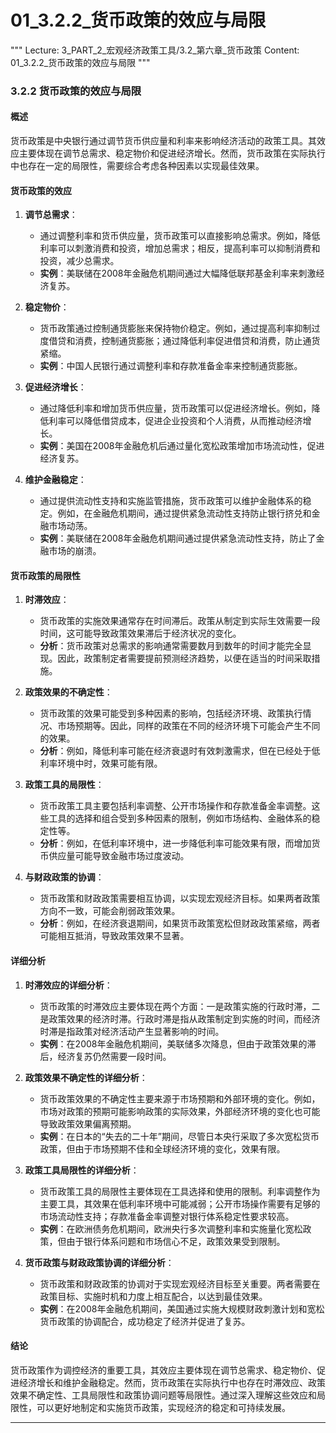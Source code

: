 # 01_3.2.2_货币政策的效应与局限

"""
Lecture: 3_PART_2_宏观经济政策工具/3.2_第六章_货币政策
Content: 01_3.2.2_货币政策的效应与局限
"""

### 3.2.2 货币政策的效应与局限

#### 概述

货币政策是中央银行通过调节货币供应量和利率来影响经济活动的政策工具。其效应主要体现在调节总需求、稳定物价和促进经济增长。然而，货币政策在实际执行中也存在一定的局限性，需要综合考虑各种因素以实现最佳效果。

#### 货币政策的效应

1. **调节总需求**：
   - 通过调整利率和货币供应量，货币政策可以直接影响总需求。例如，降低利率可以刺激消费和投资，增加总需求；相反，提高利率可以抑制消费和投资，减少总需求。
   - **实例**：美联储在2008年金融危机期间通过大幅降低联邦基金利率来刺激经济复苏。

2. **稳定物价**：
   - 货币政策通过控制通货膨胀来保持物价稳定。例如，通过提高利率抑制过度借贷和消费，控制通货膨胀；通过降低利率促进借贷和消费，防止通货紧缩。
   - **实例**：中国人民银行通过调整利率和存款准备金率来控制通货膨胀。

3. **促进经济增长**：
   - 通过降低利率和增加货币供应量，货币政策可以促进经济增长。例如，降低利率可以降低借贷成本，促进企业投资和个人消费，从而推动经济增长。
   - **实例**：美国在2008年金融危机后通过量化宽松政策增加市场流动性，促进经济复苏。

4. **维护金融稳定**：
   - 通过提供流动性支持和实施监管措施，货币政策可以维护金融体系的稳定。例如，在金融危机期间，通过提供紧急流动性支持防止银行挤兑和金融市场动荡。
   - **实例**：美联储在2008年金融危机期间通过提供紧急流动性支持，防止了金融市场的崩溃。

#### 货币政策的局限性

1. **时滞效应**：
   - 货币政策的实施效果通常存在时间滞后。政策从制定到实际生效需要一段时间，这可能导致政策效果滞后于经济状况的变化。
   - **分析**：货币政策对总需求的影响通常需要数月到数年的时间才能完全显现。因此，政策制定者需要提前预测经济趋势，以便在适当的时间采取措施。

2. **政策效果的不确定性**：
   - 货币政策的效果可能受到多种因素的影响，包括经济环境、政策执行情况、市场预期等。因此，同样的政策在不同的经济环境下可能会产生不同的效果。
   - **分析**：例如，降低利率可能在经济衰退时有效刺激需求，但在已经处于低利率环境中时，效果可能有限。

3. **政策工具的局限性**：
   - 货币政策工具主要包括利率调整、公开市场操作和存款准备金率调整。这些工具的选择和组合受到多种因素的限制，例如市场结构、金融体系的稳定性等。
   - **分析**：例如，在低利率环境中，进一步降低利率可能效果有限，而增加货币供应量可能导致金融市场过度波动。

4. **与财政政策的协调**：
   - 货币政策和财政政策需要相互协调，以实现宏观经济目标。如果两者政策方向不一致，可能会削弱政策效果。
   - **分析**：例如，在经济衰退期间，如果货币政策宽松但财政政策紧缩，两者可能相互抵消，导致政策效果不显著。

#### 详细分析

1. **时滞效应的详细分析**：
   - 货币政策的时滞效应主要体现在两个方面：一是政策实施的行政时滞，二是政策效果的经济时滞。行政时滞是指从政策制定到实施的时间，而经济时滞是指政策对经济活动产生显著影响的时间。
   - **实例**：在2008年金融危机期间，美联储多次降息，但由于政策效果的滞后，经济复苏仍然需要一段时间。

2. **政策效果不确定性的详细分析**：
   - 货币政策效果的不确定性主要来源于市场预期和外部环境的变化。例如，市场对政策的预期可能影响政策的实际效果，外部经济环境的变化也可能导致政策效果偏离预期。
   - **实例**：在日本的“失去的二十年”期间，尽管日本央行采取了多次宽松货币政策，但由于市场预期不佳和全球经济环境的变化，效果有限。

3. **政策工具局限性的详细分析**：
   - 货币政策工具的局限性主要体现在工具选择和使用的限制。利率调整作为主要工具，其效果在低利率环境中可能减弱；公开市场操作需要有足够的市场流动性支持；存款准备金率调整对银行体系稳定性要求较高。
   - **实例**：在欧洲债务危机期间，欧洲央行多次调整利率和实施量化宽松政策，但由于银行体系问题和市场信心不足，政策效果受到限制。

4. **货币政策与财政政策协调的详细分析**：
   - 货币政策和财政政策的协调对于实现宏观经济目标至关重要。两者需要在政策目标、实施时机和力度上相互配合，以达到最佳效果。
   - **实例**：在2008年金融危机期间，美国通过实施大规模财政刺激计划和宽松货币政策的协调配合，成功稳定了经济并促进了复苏。

#### 结论

货币政策作为调控经济的重要工具，其效应主要体现在调节总需求、稳定物价、促进经济增长和维护金融稳定。然而，货币政策在实际执行中也存在时滞效应、政策效果不确定性、工具局限性和政策协调问题等局限性。通过深入理解这些效应和局限性，可以更好地制定和实施货币政策，实现经济的稳定和可持续发展。

---

